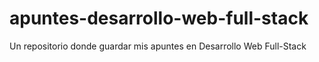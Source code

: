 # apuntes-desarrollo-web-full-stack
Un repositorio donde guardar mis apuntes en Desarrollo Web Full-Stack
